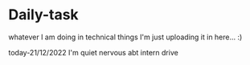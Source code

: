 # Daily-task
whatever I am doing in technical things I'm just uploading it in here... :)

today-21/12/2022
  I'm quiet nervous abt intern drive
  
